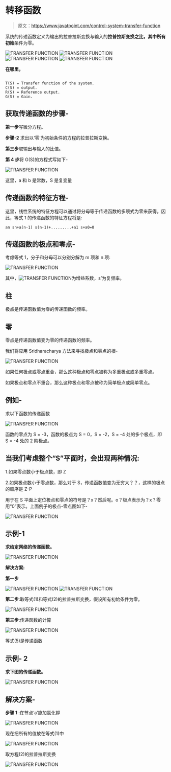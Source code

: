 # 转移函数

> 原文：<https://www.javatpoint.com/control-system-transfer-function>

系统的传递函数定义为输出的拉普拉斯变换与输入的**拉普拉斯变换之比，其中所有初始**条件为零。

![TRANSFER FUNCTION](img/1a813e3d0c2a7233c12faa0cbfbf266f.png)
![TRANSFER FUNCTION](img/2c7a8f00b484407c449da6acea8b5a12.png)
![TRANSFER FUNCTION](img/a918498431dd0ae11b108974023c4fbd.png)
![TRANSFER FUNCTION](img/c4cab57672fcce1ec3465f1a88e36a4e.png)

**在哪里，**

```

T(S) = Transfer function of the system.
C(S) = output.
R(S) = Reference output.
G(S) = Gain.

```

## 获取传递函数的步骤-

**第一步**写微分方程。

**步骤-2** 求出以‘零’为初始条件的方程的拉普拉斯变换。

**第三步**取输出与输入的比值。

**第 4 步**将 G(S)的方程式写如下-

![TRANSFER FUNCTION](img/a754eab5d61ede72cc32e525a48ecc95.png)

这里，a 和 b 是常数，S 是复变量

## 传递函数的特征方程-

这里，线性系统的特征方程可以通过将分母等于传递函数的多项式为零来获得。因此，等式 1 的传递函数的特征方程将是:

```
an sn+a(n-1) s(n-1)+.........+a1 s+a0=0

```

## 传递函数的极点和零点-

考虑等式 1，分子和分母可以分别分解为 m 项和 n 项:

![TRANSFER FUNCTION](img/863f2ddbb3d695d34f89f4a4a18cf427.png)

其中，![TRANSFER FUNCTION](img/f435cbf7ea088b02b207154c29e5b27a.png)为增益系数，s’为复频率。

## 柱

极点是传递函数值为零的传递函数的频率。

## 零

零点是传递函数值变为零的传递函数的频率。

我们将应用 Sridharacharya 方法来寻找极点和零点的根-

![TRANSFER FUNCTION](img/a2bf3cc1a7b73338c1673bb9c8c80713.png)

如果任何极点或零点重合，那么这种极点和零点被称为多重极点或多重零点。

如果极点和零点不重合，那么这种极点和零点被称为简单极点或简单零点。

## 例如-

求以下函数的传递函数

![TRANSFER FUNCTION](img/fb08921a14a7c08e3b8f5685bbc74531.png)

函数的零点为 S = -3，函数的极点为 S = 0，S = -2，S = -4 处的多个极点，即 S = -4 处的 2 阶极点。

## 当我们考虑整个“S”平面时，会出现两种情况:

1.如果零点数小于极点数，即 Z

2.如果极点数小于零点数，那么对于 S，传递函数值变为无穷大？？，这样的极点的顺序是 Z-P

用于在 S 平面上定位极点和零点的符号是？x？然后呢。o？极点表示为？x？零用“0”表示。上面例子的极点-零点图如下-

![TRANSFER FUNCTION](img/4e4877c1d39238d40e1f921913097507.png)

## 示例-1

**求给定网络的传递函数。**

![TRANSFER FUNCTION](img/1a4f76cb03e826007102f0cab8b1b213.png)

**解决方案:**

**第一步**

![TRANSFER FUNCTION](img/7b7b105793ea05f945b6b88759eb5e8f.png)
![TRANSFER FUNCTION](img/1a4f76cb03e826007102f0cab8b1b213.png)

**第二步**:取等式(1)和等式(2)的拉普拉斯变换，假设所有初始条件为零。

![TRANSFER FUNCTION](img/208fab93abe32a7b73502c515b26855c.png)

**第三步**:传递函数的计算

![TRANSFER FUNCTION](img/d4648478a638c2095ae5432f6f64b7b8.png)

等式(5)是传递函数

## 示例- 2

**求下图的传递函数。**

![TRANSFER FUNCTION](img/37d6e819ceb1b3a240136b222235c8b7.png)

## 解决方案-

**步骤 1** :在节点‘a’施加氯化钾

![TRANSFER FUNCTION](img/3c4f1e9edb8ba81139f328196cfdeb8c.png)

现在把所有的值放在等式(1)中

![TRANSFER FUNCTION](img/25fe566b40572f258e651f9a95062f1b.png)

取方程(2)的拉普拉斯变换

![TRANSFER FUNCTION](img/674424e17935eb154b2f1b8ed3a20aec.png)